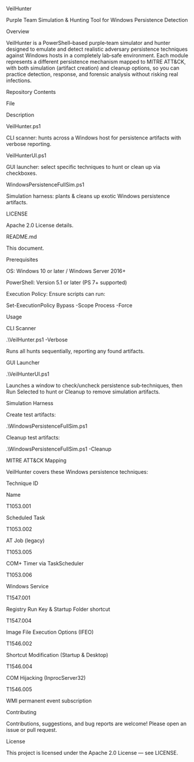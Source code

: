 VeilHunter

Purple Team Simulation & Hunting Tool for Windows Persistence Detection

Overview

VeilHunter is a PowerShell–based purple‑team simulator and hunter designed to emulate and detect realistic adversary persistence techniques against Windows hosts in a completely lab‑safe environment. Each module represents a different persistence mechanism mapped to MITRE ATT&CK, with both simulation (artifact creation) and cleanup options, so you can practice detection, response, and forensic analysis without risking real infections.

Repository Contents

File

Description

VeilHunter.ps1

CLI scanner: hunts across a Windows host for persistence artifacts with verbose reporting.

VeilHunterUI.ps1

GUI launcher: select specific techniques to hunt or clean up via checkboxes.

WindowsPersistenceFullSim.ps1

Simulation harness: plants & cleans up exotic Windows persistence artifacts.

LICENSE

Apache 2.0 License details.

README.md

This document.

Prerequisites

OS: Windows 10 or later / Windows Server 2016+

PowerShell: Version 5.1 or later (PS 7+ supported)

Execution Policy: Ensure scripts can run:

Set-ExecutionPolicy Bypass -Scope Process -Force

Usage

CLI Scanner

.\VeilHunter.ps1 -Verbose

Runs all hunts sequentially, reporting any found artifacts.

GUI Launcher

.\VeilHunterUI.ps1

Launches a window to check/uncheck persistence sub‑techniques, then Run Selected to hunt or Cleanup to remove simulation artifacts.

Simulation Harness

Create test artifacts:

.\WindowsPersistenceFullSim.ps1

Cleanup test artifacts:

.\WindowsPersistenceFullSim.ps1 -Cleanup

MITRE ATT&CK Mapping

VeilHunter covers these Windows persistence techniques:

Technique ID

Name

T1053.001

Scheduled Task

T1053.002

AT Job (legacy)

T1053.005

COM+ Timer via TaskScheduler

T1053.006

Windows Service

T1547.001

Registry Run Key & Startup Folder shortcut

T1547.004

Image File Execution Options (IFEO)

T1546.002

Shortcut Modification (Startup & Desktop)

T1546.004

COM Hijacking (InprocServer32)

T1546.005

WMI permanent event subscription

Contributing

Contributions, suggestions, and bug reports are welcome! Please open an issue or pull request.

License

This project is licensed under the Apache 2.0 License — see LICENSE.

